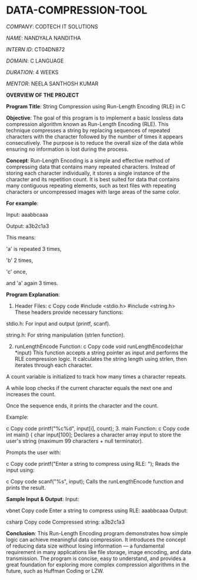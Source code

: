 # DATA-COMPRESSION-TOOL

*COMPANY*: CODTECH IT SOLUTIONS

*NAME*: NANDYALA NANDITHA

*INTERN ID*: CT04DN872

*DOMAIN*: C LANGUAGE

*DURATION*: 4 WEEKS

*MENTOR*: NEELA SANTHOSH KUMAR

**OVERVIEW OF THE PROJECT**

**Program Title**:
String Compression using Run-Length Encoding (RLE) in C

**Objective**:
The goal of this program is to implement a basic lossless data compression algorithm known as Run-Length Encoding (RLE). This technique compresses a string by replacing sequences of repeated characters with the character followed by the number of times it appears consecutively. The purpose is to reduce the overall size of the data while ensuring no information is lost during the process.

**Concept**:
Run-Length Encoding is a simple and effective method of compressing data that contains many repeated characters. Instead of storing each character individually, it stores a single instance of the character and its repetition count. It is best suited for data that contains many contiguous repeating elements, such as text files with repeating characters or uncompressed images with large areas of the same color.

**For example**:

Input: aaabbcaaa

Output: a3b2c1a3

This means:

'a' is repeated 3 times,

'b' 2 times,

'c' once,

and 'a' again 3 times.

 **Program Explanation**:
1. Header Files:
c
Copy code
#include <stdio.h>
#include <string.h>
These headers provide necessary functions:

stdio.h: For input and output (printf, scanf).

string.h: For string manipulation (strlen function).

2. runLengthEncode Function:
c
Copy code
void runLengthEncode(char *input)
This function accepts a string pointer as input and performs the RLE compression logic. It calculates the string length using strlen, then iterates through each character.

A count variable is initialized to track how many times a character repeats.

A while loop checks if the current character equals the next one and increases the count.

Once the sequence ends, it prints the character and the count.

Example:

c
Copy code
printf("%c%d", input[i], count);
3. main Function:
c
Copy code
int main() {
    char input[100];
Declares a character array input to store the user's string (maximum 99 characters + null terminator).

Prompts the user with:

c
Copy code
printf("Enter a string to compress using RLE: ");
Reads the input using:

c
Copy code
scanf("%s", input);
Calls the runLengthEncode function and prints the result.

**Sample Input & Output**:
Input:

vbnet
Copy code
Enter a string to compress using RLE: aaabbcaaa
Output:

csharp
Copy code
Compressed string: a3b2c1a3

**Conclusion**:
This Run-Length Encoding program demonstrates how simple logic can achieve meaningful data compression. It introduces the concept of reducing data size without losing information — a fundamental requirement in many applications like file storage, image encoding, and data transmission. The program is concise, easy to understand, and provides a great foundation for exploring more complex compression algorithms in the future, such as Huffman Coding or LZW.
